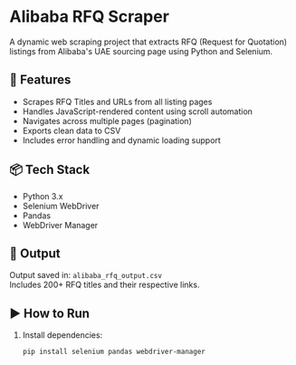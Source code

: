 # Alibaba RFQ Scraper

A dynamic web scraping project that extracts RFQ (Request for Quotation) listings from Alibaba's UAE sourcing page using Python and Selenium.

## 🔧 Features

- Scrapes RFQ Titles and URLs from all listing pages
- Handles JavaScript-rendered content using scroll automation
- Navigates across multiple pages (pagination)
- Exports clean data to CSV
- Includes error handling and dynamic loading support

## 📦 Tech Stack

- Python 3.x
- Selenium WebDriver
- Pandas
- WebDriver Manager

## 📁 Output

Output saved in: `alibaba_rfq_output.csv`  
Includes 200+ RFQ titles and their respective links.

## ▶️ How to Run

1. Install dependencies:
   ```bash
   pip install selenium pandas webdriver-manager
